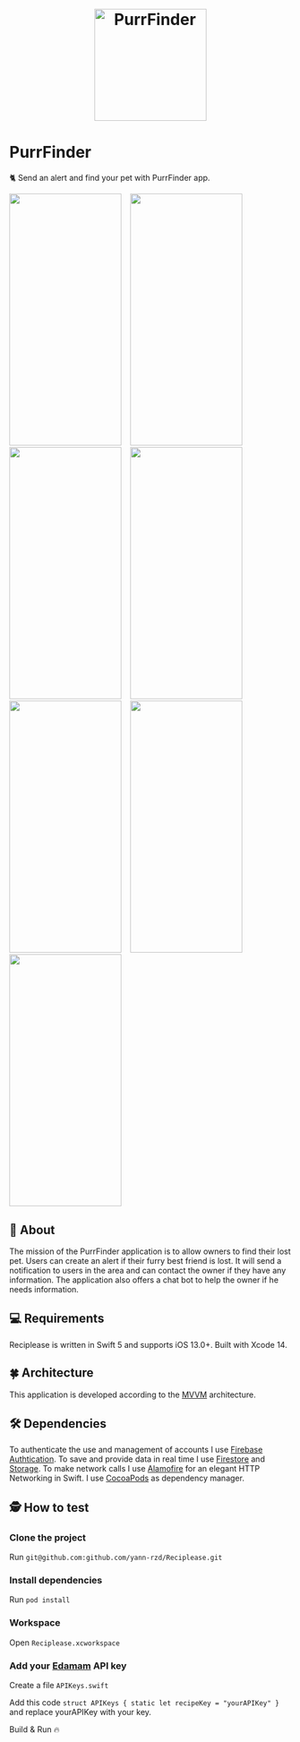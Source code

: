 <h1 align="center">
  <br>
  <img src="https://i.imgur.com/VPqlydX.png" alt="PurrFinder" width="200"></a>
  <br>
</h1>

# PurrFinder
🐈 Send an alert and find your pet with PurrFinder app.

<img src="https://i.imgur.com/UcR1xG8.png" width="200" height="450">&nbsp; &nbsp; <img src="https://i.imgur.com/ZKZiskq.png" width="200" height="450">&nbsp; &nbsp; <img src="https://i.imgur.com/rtOsqK8.png" width="200" height="450">&nbsp; &nbsp; <img src="https://i.imgur.com/dhPSPjh.png" width="200" height="450">&nbsp; &nbsp; <img src="https://i.imgur.com/hMAMAQ9.png" width="200" height="450">&nbsp; &nbsp; <img src="https://i.imgur.com/ywfyqUc.png" width="200" height="450">&nbsp; &nbsp; <img src="https://i.imgur.com/I82r2eJ.png" width="200" height="450">  

## 🐶 About
The mission of the PurrFinder application is to allow owners to find their lost pet. Users can create an alert if their furry best friend is lost. It will send a notification to users in the area and can contact the owner if they have any information. The application also offers a chat bot to help the owner if he needs information.

## 💻 Requirements
Reciplease is written in Swift 5 and supports iOS 13.0+. Built with Xcode 14.

## 🍀 Architecture
This application is developed according to the [MVVM](https://medium.com/@abhilash.mathur1891/mvvm-in-ios-swift-aa1448a66fb4) architecture.

## 🛠 Dependencies
To authenticate the use and management of accounts I use [Firebase Authtication](https://firebase.google.com/docs/auth?hl=fr). To save and provide data in real time I use [Firestore](https://firebase.google.com/docs/firestore?hl=fr) and [Storage](https://firebase.google.com/docs/storage?hl=fr). To make network calls I use [Alamofire](https://github.com/Alamofire/Alamofire) for an elegant HTTP Networking in Swift.
I use [CocoaPods](https://cocoapods.org) as dependency manager.

## 🕵️ How to test 
### Clone the project

Run `git@github.com:github.com/yann-rzd/Reciplease.git`

### Install dependencies

Run `pod install`

### Workspace

Open `Reciplease.xcworkspace`

### Add your [Edamam](https://www.edamam.com/) API key

Create a file `APIKeys.swift`

Add this code `struct APIKeys {
    static let recipeKey = "yourAPIKey"
}` and replace yourAPIKey with your key. 

Build & Run 🔥
